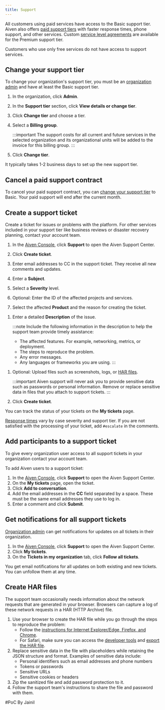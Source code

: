 ```yaml
---
title: Support
---
```


All customers using paid services have access to the Basic support tier. Aiven also offers [paid support tiers](https://aiven.io/support-services) with faster response times, phone support, and other services. Custom [service level agreements](https://aiven.io/sla) are available for the Premium support tier.

Customers who use only free services do not have access to support services.

## Change your support tier

To change your organization's support tier, you must be an
[organization admin](/docs/platform/concepts/permissions#organization-roles-and-permissions)
and have at least the Basic support tier.

1.  In the organization, click **Admin**.

1.  In the **Support tier** section, click **View details or change tier**.

1.  Click **Change tier** and choose a tier.

1.  Select a **Billing group**.

    :::important
    The support costs for all current and future services in the
    selected organization and its organizational units will be
    added to the invoice for this billing group.
    :::

1.  Click **Change tier**.

It typically takes 1-2 business days to set up the new support tier.

## Cancel a paid support contract

To cancel your paid support contract, you can
[change your support tier](#change-your-support-tier) to Basic.
Your paid support will end after the current month.

## Create a support ticket

Create a ticket for issues or problems with the platform. For other services included
in your support tier like business reviews or disaster recovery planning, contact
your account team.

1.  In the [Aiven Console](https://console.aiven.io/), click **Support**
    to open the Aiven Support Center.

1.  Click **Create ticket**.

1.  Enter email addresses to CC in the support ticket. They receive all new comments
    and updates.

1.  Enter a **Subject**.

1.  Select a **Severity** level.

1.  Optional: Enter the ID of the affected projects and services.

1.  Select the affected **Product** and the reason for creating the ticket.

<!-- vale off -->

1.  Enter a detailed **Description** of the issue.

    :::note
    Include the following information in the description to help the
    support team provide timely assistance:

    -   The affected features. For example, networking, metrics, or deployment.
    -   The steps to reproduce the problem.
    -   Any error messages.
    -   Any languages or frameworks you are using.
    :::

<!-- vale on -->

1.  Optional: Upload files such as screenshots, logs, or [HAR files](#create-har-files).

    :::important
    Aiven support will never ask you to provide sensitive data such as
    passwords or personal information. Remove or replace sensitive data
    in files that you attach to support tickets.
    :::

1.  Click **Create ticket**.

You can track the status of your tickets on the **My tickets** page.

[Response times](https://aiven.io/support-services) vary by case
severity and support tier. If you are not satisfied with the processing
of your ticket, add `#escalate` in the comments.

## Add participants to a support ticket

To give every organization user access to all support
tickets in your organization contact your account team.

To add Aiven users to a support ticket:

1.  In the [Aiven Console](https://console.aiven.io/), click **Support**
    to open the Aiven Support Center.
1.  On the **My tickets** page, open the ticket.
1.  Click **Add to conversation**.
1.  Add the email addresses in the **CC** field separated by a space.
    These must be the same email addresses they use to log in.
1.  Enter a comment and click **Submit**.

## Get notifications for all support tickets

[Organization admin](/docs/platform/concepts/permissions#organization-roles-and-permissions)
can get notifications for updates on all tickets in their organization.

1.  In the [Aiven Console](https://console.aiven.io/), click **Support**
    to open the Aiven Support Center.
1.  Click **My tickets**.
1.  On the **Tickets in my organization** tab, click **Follow all tickets**.

You get email notifications for all updates on both existing and
new tickets. You can unfollow them at any time.

## Create HAR files

The support team occasionally needs information about the network requests that
are generated in your browser. Browsers can capture a log of these network requests
in a HAR (HTTP Archive) file.

1.  Use your browser to create the HAR file while you go through the
    steps to reproduce the problem:
    -   Follow the
        [instructions for Internet Explorer/Edge, Firefox, and Chrome](https://toolbox.googleapps.com/apps/har_analyzer/).
    -   For Safari, make sure you can access the
        [developer tools](https://support.apple.com/en-ie/guide/safari/sfri20948/mac)
        and [export the HAR file](https://webkit.org/web-inspector/network-tab/).
1.  Replace sensitive data in the file with placeholders while retaining
    the JSON structure and format. Examples of sensitive data include:
    -   Personal identifiers such as email addresses and phone numbers
    -   Tokens or passwords
    -   Sensitive URLs
    -   Sensitive cookies or headers
1.  Zip the sanitized file and add password protection to it.
1.  Follow the support team's instructions to share the file and password with them.


#PoC By Jainil
